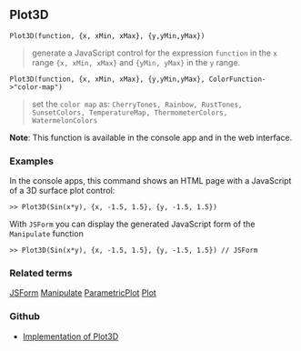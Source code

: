 ## Plot3D

```
Plot3D(function, {x, xMin, xMax}, {y,yMin,yMax})  
```

> generate a JavaScript control for the expression `function` in the `x` range `{x, xMin, xMax}` and `{yMin, yMax}` in the `y` range.

```
Plot3D(function, {x, xMin, xMax}, {y,yMin,yMax}, ColorFunction->"color-map")  
```

> set the `color map` as: `CherryTones, Rainbow, RustTones, SunsetColors, TemperatureMap, ThermometerColors, WatermelonColors`

					
**Note**: This function is available in the console app and in the web interface.

### Examples

In the console apps, this command shows an HTML page with a JavaScript of a 3D surface plot control:

```
>> Plot3D(Sin(x*y), {x, -1.5, 1.5}, {y, -1.5, 1.5}) 
```

With `JSForm` you can display the generated JavaScript form of the `Manipulate` function

```
>> Plot3D(Sin(x*y), {x, -1.5, 1.5}, {y, -1.5, 1.5}) // JSForm
```

### Related terms 
[JSForm](JSForm.md) [Manipulate](Manipulate.md) [ParametricPlot](ParametricPlot.md) [Plot](Plot.md)
### Github
* [Implementation of Plot3D](https://github.com/axkr/symja_android_library/blob/master/symja_android_library/matheclipse-core/src/main/java/org/matheclipse/core/reflection/system/Plot3D.java#L28) 
